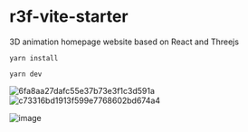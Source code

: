 # r3f-vite-starter
3D animation homepage website based on React and Threejs

```
yarn install

yarn dev
```
![6fa8aa27dafc55e37b73e3f1c3d591a](https://github.com/litian129/r3f-vite-web/assets/32488489/df3b246e-61f1-4053-9d82-705807d5e3c2)
![c73316bd1913f599e7768602bd674a4](https://github.com/litian129/r3f-vite-web/assets/32488489/e85b8e8b-7b4b-4d15-baf3-80d69ca91197)



![image](https://user-images.githubusercontent.com/6551176/221732091-23ee52cb-4150-42fa-b998-43628d7a6b0d.png)
